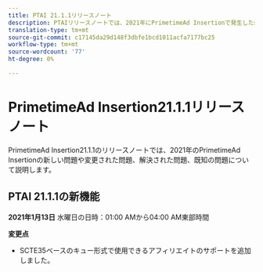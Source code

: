 ```yaml
---
title: PTAI 21.1.1リリースノート
description: PTAIリリースノートでは、2021年にPrimetimeAd Insertionで発生した新しい問題や変更された問題、解決された問題、既知の問題について説明します。
translation-type: tm+mt
source-git-commit: c17145da29d148f3dbfe1bcd1011acfa7177bc25
workflow-type: tm+mt
source-wordcount: '77'
ht-degree: 0%

---
```



# PrimetimeAd Insertion21.1.1リリースノート

PrimetimeAd Insertion21.1.1のリリースノートでは、2021年のPrimetimeAd Insertionの新しい問題や変更された問題、解決された問題、既知の問題について説明します。

## PTAI 21.1.1の新機能

**2021年1月13日** 水曜日の日時：01:00 AMから04:00 AM東部時間

**変更点**

* SCTE35ベースのキュー形式で使用できるアフィリエイトのサポートを追加しました。